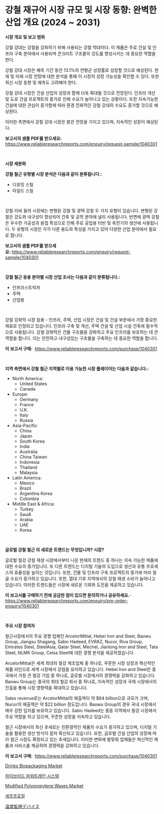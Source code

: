 <p><h1>강철 재규어 시장 규모 및 시장 동향: 완벽한 산업 개요 (2024 ~ 2031)</h1></p><p><strong>시장 개요 및 보고 범위</strong></p>
<p><p>강철 강대는 강철을 강화하기 위해 사용되는 강철 막대이다. 이 제품은 주로 건설 및 인프라 구축 분야에서 사용되며 콘크리트 구조물의 강도를 향상시키는 데 중요한 역할을 한다.</p><p>강철 강대 시장은 예측 기간 동안 13.1%의 연평균 성장률로 성장할 것으로 예상된다. 현재 및 미래 시장 전망에 대한 분석을 통해 이 시장의 성장 가능성을 확인할 수 있다. 또한 최신 시장 동향 및 예측도 고려해야 한다.</p><p>강철 강대 시장은 건설 산업의 성장과 함께 더욱 확대될 것으로 전망된다. 인프라 개선 및 도로 건설 프로젝트의 증가로 인해 수요가 늘어나고 있는 상황이다. 또한 지속가능한 건설에 대한 관심이 증가함에 따라 환경 친화적인 강철 강대의 수요도 증가할 것으로 예상된다.</p><p>이러한 측면에서 강철 강대 시장은 밝은 전망을 가지고 있으며, 지속적인 성장이 예상된다.</p></p>
<p><strong>보고서의 샘플 PDF를 받으세요:</strong> <a href="https://www.reliableresearchreports.com/enquiry/request-sample/1040301">https://www.reliableresearchreports.com/enquiry/request-sample/1040301</a></p>
<p>&nbsp;</p>
<p><strong>시장 세분화</strong></p>
<p><strong>강철 철근 유형별 시장 분석은 다음과 같이 분류됩니다.:</strong></p>
<p><ul><li>디포밍 스틸</li><li>마일드 스틸</li></ul></p>
<p>&nbsp;</p>
<p><p>강철 리바 들의 시장에는 변형된 강철 및 광택 강철 두 가지 유형이 있습니다. 변형된 강철은 강도와 내구성이 향상되어 건축 및 공학 분야에 널리 사용됩니다. 반면에 광택 강철은 우수한 가공성과 용접 특성으로 인해 주로 공업용 터빈 및 축전기의 생산에 사용됩니다. 두 유형의 시장은 각각 다른 용도와 특성을 가지고 있어 다양한 산업 분야에서 필요로 합니다.</p></p>
<p><strong>보고서의 샘플 PDF를 받으세요:</strong>&nbsp;<a href="https://www.reliableresearchreports.com/enquiry/request-sample/1040301">https://www.reliableresearchreports.com/enquiry/request-sample/1040301</a></p>
<p>&nbsp;</p>
<p><strong> 강철 철근 응용 분야별 시장 산업 조사는 다음과 같이 분류됩니다.:</strong></p>
<p><ul><li>인프라스트럭처</li><li>주택</li><li>산업용</li></ul></p>
<p>&nbsp;</p>
<p><p>강철 강화막 시장 응용 - 인프라, 주택, 산업 시장은 건설 및 건설 부문에서 가장 중요한 재료로 인정되고 있습니다. 인프라 구축 및 개선, 주택 건설 및 산업 시설 건축에 필수적으로 사용됩니다. 강철 강화막은 건물 구조물을 강화하고 주요 인프라를 보호하는 데 큰 역할을 합니다. 이는 안전하고 내구성있는 구조물을 구축하는 데 중요한 역할을 합니다.</p></p>
<p><strong>이 보고서 구매:</strong>&nbsp; <a href="https://www.reliableresearchreports.com/purchase/1040301">https://www.reliableresearchreports.com/purchase/1040301</a></p>
<p>&nbsp;</p>
<p><strong>지역 측면에서 강철 철근 지역별로 이용 가능한 시장 플레이어는 다음과 같습니다.:</strong></p>
<p><ul>
    <li>
        North America:
        <ul>
            <li>United States</li>
            <li>Canada</li>
        </ul>
    </li>
    <li>
        Europe:
        <ul>
            <li>Germany</li>
            <li>France</li>
            <li>U.K.</li>
            <li>Italy</li>
            <li>Russia</li>
        </ul>
    </li>
    <li>
        Asia-Pacific:
        <ul>
            <li>China</li>
            <li>Japan</li>
            <li>South Korea</li>
            <li>India</li>
            <li>Australia</li>
            <li>China Taiwan</li>
            <li>Indonesia</li>
            <li>Thailand</li>
            <li>Malaysia</li>
        </ul>
    </li>
    <li>
        Latin America:
        <ul>
            <li>Mexico</li>
            <li>Brazil</li>
            <li>Argentina Korea</li>
            <li>Colombia</li>
        </ul>
    </li>
    <li>
        Middle East & Africa:
        <ul>
            <li>Turkey</li>
            <li>Saudi</li>
            <li>Arabia</li>
            <li>UAE</li>
            <li>Korea</li>
        </ul>
    </li>
    </ul></p>
<p>&nbsp;</p>
<p><strong>글로벌 강철 철근 의 새로운 트렌드는 무엇입니까? 시장?</strong></p>
<p><p>글로벌 철강 강철 재생 시장에서부터 나온 현재의 트렌드 중 하나는 지속 가능한 제품에 대한 수요의 증가입니다. 또 다른 트렌드는 디지털 기술의 도입으로 생산과 유통 프로세스의 효율성을 높이는 것입니다. 또한, 건물 및 인프라 구축 프로젝트의 증가에 따라 철골 수요가 증가하고 있습니다. 또한, 열대 기후 지역에서의 강철 재생 소비가 늘어나고 있습니다. 이러한 트렌드들은 시장에 새로운 기회와 도전을 제공하고 있습니다.</p></p>
<p><strong>이 보고서를 구매하기 전에 궁금한 점이 있으면 문의하거나 공유하세요.</strong>- <a href="https://www.reliableresearchreports.com/enquiry/pre-order-enquiry/1040301">https://www.reliableresearchreports.com/enquiry/pre-order-enquiry/1040301</a></p>
<p>&nbsp;</p>
<p><strong>주요 시장 참여자</strong></p>
<p><p>철근시장에서의 주요 경쟁 업체인 ArcelorMittal, Hebei Iron and Steel, Baowu Group, Jiangsu Shagang, Sabic Hadeed, EVRAZ, Nucor, Riva Group, Emirates Steel, SteelAsia, Qatar Steel, Mechel, Jianlong Iron and Steel, Tata Steel, NLMK Group, Celsa Steel에 대한 경쟁 분석을 제공하겠습니다. </p><p>ArcelorMittal은 세계 최대의 철강 제조업체 중 하나로, 꾸준한 시장 성장과 혁신적인 제품 라인으로 세계 시장에서 강점을 유지하고 있습니다. Hebei Iron and Steel은 중국에서 가장 큰 철강 기업 중 하나로, 글로벌 시장에서의 경쟁력을 강화하고 있습니다. Baowu Group는 중국의 최대 철강 회사 중 하나로, 지속적인 성장과 국제 시장에서의 진출을 통해 시장 영향력을 확대하고 있습니다.</p><p>Sales revenue로는 ArcelorMittal의 매출액이 약 $64 billion으로 규모가 크며, Nucor의 매출액은 약 $22 billion 정도입니다. Baowu Group의 경우 국내 시장에서 매우 강한 입지를 보유하고 있습니다. Sabic Hadeed는 중동 지역에서 철강 시장에서 주요 역할을 하고 있으며, 꾸준한 성장을 지속하고 있습니다.</p><p>철근 시장에서의 최신 추세로는 친환경적인 제품의 수요가 증가하고 있으며, 디지털 기술을 활용한 생산 방식이 점차 확산되고 있습니다. 또한, 글로벌 건설 산업의 성장에 따라 철근 시장도 확장되고 있는 추세입니다. 이러한 변화에 발맞춰 업체들은 혁신적인 제품과 서비스를 제공하여 경쟁력을 강화하고 있습니다.</p></p>
<p><strong>이 보고서 구매:</strong>&nbsp;&nbsp;<a href="https://www.reliableresearchreports.com/purchase/1040301">https://www.reliableresearchreports.com/purchase/1040301</a></p>
<p><p><a href="https://github.com/julyju69/Market-Research-Report-List-2/blob/main/drinks-biopackaging-market.md">Drinks Biopackaging Market</a></p><p><a href="https://medium.com/@joshuapierce88/%ED%95%98%EC%9D%B4%EB%B8%8C%EB%A6%AC%EB%93%9C-%ED%8C%8C%EC%9B%8C%ED%8A%B8%EB%A0%88%EC%9D%B8-%EC%8B%9C%EC%8A%A4%ED%85%9C-%EC%8B%9C%EC%9E%A5-%EC%9C%A0%ED%98%95-%EC%9D%91%EC%9A%A9-%EB%B0%8F-%EC%A7%80%EB%A6%AC%EC%97%90-%EB%8C%80%ED%95%9C-%ED%8F%AC%EA%B4%84%EC%A0%81%EC%9D%B8-%ED%8F%89%EA%B0%80-76350355b9b8">하이브리드 파워트레인 시스템</a></p><p><a href="https://github.com/gdfhhhj/Market-Research-Report-List-3/blob/main/modified-polypropylene-waxes-market.md">Modified Polypropylene Waxes Market</a></p><p><a href="https://medium.com/@emmettsaynford43546/%EC%84%B8%ED%94%84%ED%94%84%EB%A1%9C%EC%A7%88-%EC%8B%9C%EC%9E%A5-%EB%B6%84%EC%84%9D-%EA%B7%B8-%EC%97%B0%ED%8F%89%EA%B7%A0-%EC%84%B1%EC%9E%A5%EC%9C%A8-cagr-%EC%8B%9C%EC%9E%A5-%EC%84%B8%EB%B6%84%ED%99%94-%EB%B0%8F-%EA%B8%80%EB%A1%9C%EB%B2%8C-%EC%82%B0%EC%97%85-%EA%B0%9C%EC%9A%94-398481bb8ae2">세프프로질</a></p><p><a href="https://medium.com/@novastamm2023/%E6%B8%A9%E5%BA%A6%E7%9B%A3%E8%A6%96%E8%A3%85%E7%BD%AE%E5%B8%82%E5%A0%B4%E3%81%AF-%E5%B8%82%E5%A0%B4%E3%82%B7%E3%82%A7%E3%82%A2-%E5%B8%82%E5%A0%B4%E3%83%88%E3%83%AC%E3%83%B3%E3%83%89-%E3%81%8A%E3%82%88%E3%81%B3%E5%B8%82%E5%A0%B4%E6%88%90%E9%95%B7%E3%81%AB%E9%96%A2%E3%81%99%E3%82%8B%E6%83%85%E5%A0%B1%E3%82%92%E6%8F%90%E4%BE%9B%E3%81%97%E3%81%BE%E3%81%99-273fc90fa67e">温度監視デバイス</a></p></p>
